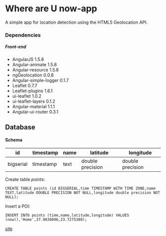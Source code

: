 # Where are U now-app  

A simple app for location detection using the HTML5 Geolocation API.

### Dependencies

##### Front-end  
- AngularJS 1.5.8  
- Angular-animate 1.5.8  
- Angular-resource 1.5.8
- ngGeolocation  0.0.8  
- Angular-simple-logger 0.1.7  
- Leaflet 0.7.7  
- Leaflet-plugins 1.6.1
- ui-leaflet 1.0.2
- ui-leaflet-layers 0.1.2
- Angular-material 1.1.1  
- Angular-ui-router 0.3.1


## Database

#### Schema

| id | timestamp | name | latitude | longitude |
|----|-----------|------|----------|-----------|
| bigserial| timestamp|text| double precision| double precision|



Create table *points*:
```
CREATE TABLE points (id BIGSERIAL,time TIMESTAMP WITH TIME ZONE,name TEXT,latitude DOUBLE PRECISION NOT NULL,longitude double precision NOT NULL);
```

Insert a POI:
```
INSERT INTO points (time,name,latitude,longitude) VALUES (now(),'Home',37.9838096,23.7275388);
```
[site](https://where-r-u-now-456789.herokuapp.com/)
